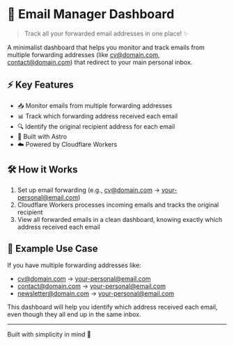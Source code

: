 # 📧 Email Manager Dashboard

> Track all your forwarded email addresses in one place! ✨

A minimalist dashboard that helps you monitor and track emails from multiple forwarding addresses (like cv@domain.com, contact@domain.com) that redirect to your main personal inbox.

## ⚡ Key Features

- 📥 Monitor emails from multiple forwarding addresses
- 📊 Track which forwarding address received each email
- 🔍 Identify the original recipient address for each email
- 🚀 Built with Astro
- ☁️ Powered by Cloudflare Workers

## 🛠️ How it Works

1. Set up email forwarding (e.g., cv@domain.com → your-personal@email.com)
2. Cloudflare Workers processes incoming emails and tracks the original recipient
3. View all forwarded emails in a clean dashboard, knowing exactly which address received each email

## 📝 Example Use Case

If you have multiple forwarding addresses like:

- cv@domain.com → your-personal@email.com
- contact@domain.com → your-personal@email.com
- newsletter@domain.com → your-personal@email.com

This dashboard will help you identify which address received each email, even though they all end up in the same inbox.

---

Built with simplicity in mind 💫
